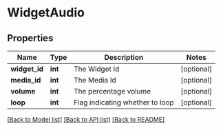 # WidgetAudio

## Properties
Name | Type | Description | Notes
------------ | ------------- | ------------- | -------------
**widget_id** | **int** | The Widget Id | [optional] 
**media_id** | **int** | The Media Id | [optional] 
**volume** | **int** | The percentage volume | [optional] 
**loop** | **int** | Flag indicating whether to loop | [optional] 

[[Back to Model list]](../README.md#documentation-for-models) [[Back to API list]](../README.md#documentation-for-api-endpoints) [[Back to README]](../README.md)


